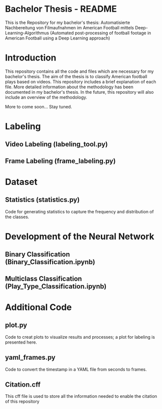 # Bachelor Thesis - README
This is the Repository for my bachelor's thesis: Automatisierte Nachbereitung von Filmaufnahmen im American Football mittels Deep-Learning-Algorithmus (Automated post-processing of football footage in American Football using a Deep Learning approach)

# Introduction
This repository contains all the code and files which are necessary for my bachelor's thesis. The aim of the thesis is to classify American football plays based on videos. This repository includes a brief explanation of each file. More detailed information about the methodology has been documented in my bachelor's thesis. In the future, this repository will also include an overview of the methodology.

More to come soon...
Stay tuned.
# Labeling 

## Video Labeling (labeling_tool.py)

## Frame Labeling (frame_labeling.py)

# Dataset

## Statistics (statistics.py)
Code for generating statistics to capture the frequency and distribution of the classes.

# Development of the Neural Network

## Binary Classification (Binary_Classification.ipynb)

## Multiclass Classification (Play_Type_Classification.ipynb)

# Additional Code

## plot.py
 Code to creat plots to visualize results and processes; a plot for labeling is presented here.

## yaml_frames.py 
Code to convert the timestamp in a YAML file from seconds to frames.

## Citation.cff
This cff file is used to store all the information needed to enable the citation of this repository
